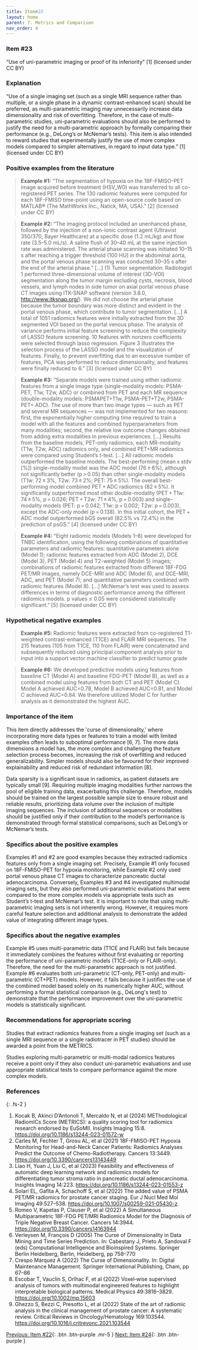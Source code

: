 ```yaml
---
title: Item#23
layout: home
parent: 7. Metrics and Comparison
nav_order: 4
---
```


### Item #23 
“Use of uni-parametric imaging or proof of its inferiority” [1]  (licensed under CC BY)

### Explanation
“Use of a single imaging set (such as a single MRI sequence rather than multiple, or a single phase in a dynamic contrast-enhanced scan) should be preferred, as multi-parametric imaging may unnecessarily increase data dimensionality and risk of overfitting. Therefore, in the case of multi-parametric studies, uni-parametric evaluations should also be performed to justify the need for a multi-parametric approach by formally comparing their performance (e.g., DeLong’s or McNemar’s tests). This item is also intended to reward studies that experimentally justify the use of more complex models compared to simpler alternatives, in regard to input data type.” [1]  (licensed under CC BY)

### Positive examples from the literature
> **Example #1:** “The segmentation of hypoxia on the 18F-FMISO-PET image acquired before treatment (HSV_W0) was transferred to all co-registered PET series. The 130 radiomic features were computed for each 18F-FMISO time-point using an open-source code based on MATLAB® (The MathWorks Inc., Natick, MA, USA).” [2] (licensed under CC BY)

> **Example #2:** “The imaging protocol included an unenhanced phase, followed by the injection of a non-ionic contrast agent (Ultravist 350/370, Bayer Healthcare) at a specific dose (1.2 mL/kg) and flow rate (3.5–5.0 mL/s). A saline flush of 30–40 mL at the same injection rate was administered. The arterial phase scanning was initiated 10–15 s after reaching a trigger threshold (100 HU) in the abdominal aorta, and the portal venous phase scanning was conducted 30–35 s after the end of the arterial phase.” […] (1) Tumor segmentation: Radiologist 1 performed three-dimensional volume of interest (3D-VOI) segmentation along the tumor margin excluding cysts, necrosis, blood vessels, and lymph nodes in side tumor on axial portal venous phase CT images using ITK-SNAP software (version 3.8.0, http://www.itksnap.org/). We did not choose the arterial phase because the tumor boundary was more distinct and evident in the portal venous phase, which contribute to tumor segmentation. […] A total of 1051 radiomics features were initially extracted from the 3D segmented VOI based on the portal venous phase. The analysis of variance performs initial feature screening to reduce the complexity of LASSO feature screening. 10 features with nonzero coefficients were selected through lasso regression. Figure 3 illustrates the selection process of the LASSO model and the visualization of features. Finally, to prevent overfitting due to an excessive number of features, PCA was performed to reduce dimensionality, and features were finally reduced to 6.” [3] (licensed under CC BY)

> **Example #3:** “Separate models were trained using either radiomic features from a single image type (single-modality models: PSMA-PET, T1w, T2w, ADC) or combined from PET and each MR sequence (double-modality models: PSMAPET+T1w, PSMA-PET+T2w, PSMA-PET+ ADC). The use of more than two image types — such as PET and several MR sequences — was not implemented for two reasons: first, the exponentially higher computing time required to train a model with all the features and combined hyperparameters from many modalities; second, the relative low outcome changes obtained from adding extra modalities in previous experiences. […] Results from the baseline models, PET-only radiomics, each MR-modality (T1w, T2w, ADC) radiomics only, and combined PET+MR radiomics were compared using Student’s t-test. […] All radiomic models outperformed the baseline models. The best-performing (mean ± stdv [%]) single-modality model was the ADC model (76 ± 6%), although not significantly better (p > 0.05) than other single-modality models (T1w: 72 ± 3%, T2w: 73 ± 2%; PET: 75 ± 5%). The overall best-performing model combined PET + ADC radiomics (82 ± 5%). It significantly outperformed most other double-modality (PET + T1w: 74 ± 5%, p = 0.026; PET + T2w: 71 ± 4%, p = 0.003) and single-modality models (PET: p = 0.042; T1w: p = 0.002; T2w: p = 0.003), except the ADC-only model (p = 0.138). In this initial cohort, the PET + ADC model outperformed bGS overall (82.5% vs 72.4%) in the prediction of psGS.” [4] (licensed under CC BY)

> **Example #4:** “Eight radiomic models (Models 1–8) were developed for TNBC identification, using the following combinations of quantitative parameters and radiomic features: quantitative parameters alone (Model 1); radiomic features extracted from ADC (Model 2), DCE (Model 3), PET (Model 4) and T2-weighted (Model 5) images; combinations of radiomic features extracted from different 18F-FDG PET/MR images, namely DCE-MRI and ADC (Model 6), and DCE-MRI, ADC, and PET (Model 7); and quantitative parameters combined with radiomic features (Model 8). […] McNemar’s test was used to assess differences in terms of diagnostic performance among the different radiomics models. p values ≤ 0.05 were considered statistically significant.” [5] (licensed under CC BY)

### Hypothetical negative examples
> **Example #5:** Radiomic features were extracted from co-registered T1-weighted contrast-enhanced (T1CE) and FLAIR MRI sequences. The 215 features (105 from T1CE, 110 from FLAIR) were concatenated and subsequently reduced using principal component analysis prior to input into a support vector machine classifier to predict tumor grade

> **Example #6:** We developed predictive models using features from baseline CT (Model A) and baseline FDG-PET (Model B), as well as a combined model using features from both CT and PET (Model C). Model A achieved AUC=0.78, Model B achieved AUC=0.81, and Model C achieved AUC=0.84. We therefore utilized Model C for further analysis as it demonstrated the highest AUC.

### Importance of the item
This item directly addresses the 'curse of dimensionality,' where incorporating more data types or features to train a model with limited examples often leads to suboptimal performance [6, 7]. The more data dimensions a model has, the more complex and challenging the feature selection process becomes, increasing the risk of overfitting and reduced generalizability. Simpler models should also be favoured for their improved explainability and reduced risk of redundant information [8].

Data sparsity is a significant issue in radiomics, as patient datasets are typically small [9]. Requiring multiple imaging modalities further narrows the pool of eligible training data, exacerbating this challenge. Therefore, models should be trained on the largest possible sample size to ensure robust and reliable results, prioritizing data volume over the inclusion of multiple imaging sequences. The inclusion of additional sequences or modalities should be justified only if their contribution to the model’s performance is demonstrated through formal statistical comparisons, such as DeLong’s or McNemar’s tests.

### Specifics about the positive examples
Examples #1 and #2 are good examples because they extracted radiomics features only from a single imaging set. Precisely, Example #1 only focused on 18F-FMISO-PET for hypoxia monitoring, while Example #2 only used portal venous phase CT images to characterize pancreatic ductal adenocarcinoma. Conversely, Examples #3 and #4 investigated multimodal imaging sets, but they also performed uni-parametric evaluations that were compared to the more complex models via appropriate tests such as Student’s t-test and McNemar’s test. It is important to note that using multi-parametric imaging sets is not inherently wrong. However, it requires more careful feature selection and additional analysis to demonstrate the added value of integrating different image types.

### Specifics about the negative examples
Example #5 uses multi-parametric data (T1CE and FLAIR) but fails because it immediately combines the features without first evaluating or reporting the performance of uni-parametric models (T1CE-only or FLAIR-only). Therefore, the need for the multi-parametric approach is not justified. Example #6 evaluates both uni-parametric (CT-only, PET-only) and multi-parametric (CT+PET) models. However, it fails because it justifies the use of the combined model based solely on its numerically higher AUC, without performing a formal statistical comparison (e.g., DeLong's test) to demonstrate that the performance improvement over the uni-parametric models is statistically significant.

### Recommendations for appropriate scoring 
Studies that extract radiomics features from a single imaging set (such as a single MRI sequence or a single radiotracer in PET studies) should be awarded a point from the METRICS. 

Studies exploring multi-parametric or multi-modal radiomics features receive a point only if they also conduct uni-parametric evaluations and use appropriate statistical tests to compare performance against the more complex models.

### References

{: .fs-2 }

1. 	Kocak B, Akinci D’Antonoli T, Mercaldo N, et al (2024) METhodological RadiomICs Score (METRICS): a quality scoring tool for radiomics research endorsed by EuSoMII. Insights Imaging 15:8. https://doi.org/10.1186/s13244-023-01572-w
2. 	Carles M, Fechter T, Grosu AL, et al (2021) 18F-FMISO-PET Hypoxia Monitoring for Head-and-Neck Cancer Patients: Radiomics Analyses Predict the Outcome of Chemo-Radiotherapy. Cancers 13:3449. https://doi.org/10.3390/cancers13143449
3. 	Liao H, Yuan J, Liu C, et al (2023) Feasibility and effectiveness of automatic deep learning network and radiomics models for differentiating tumor stroma ratio in pancreatic ductal adenocarcinoma. Insights Imaging 14:223. https://doi.org/10.1186/s13244-023-01553-z
4. 	Solari EL, Gafita A, Schachoff S, et al (2022) The added value of PSMA PET/MR radiomics for prostate cancer staging. Eur J Nucl Med Mol Imaging 49:527–538. https://doi.org/10.1007/s00259-021-05430-z
5. 	Romeo V, Kapetas P, Clauser P, et al (2022) A Simultaneous Multiparametric 18F-FDG PET/MRI Radiomics Model for the Diagnosis of Triple Negative Breast Cancer. Cancers 14:3944. https://doi.org/10.3390/cancers14163944
6. 	Verleysen M, François D (2005) The Curse of Dimensionality in Data Mining and Time Series Prediction. In: Cabestany J, Prieto A, Sandoval F (eds) Computational Intelligence and Bioinspired Systems. Springer Berlin Heidelberg, Berlin, Heidelberg, pp 758–770
7. 	Crespo Márquez A (2022) The Curse of Dimensionality. In: Digital Maintenance Management. Springer International Publishing, Cham, pp 67–86
8. 	Escobar T, Vauclin S, Orlhac F, et al (2022) Voxel‐wise supervised analysis of tumors with multimodal engineered features to highlight interpretable biological patterns. Medical Physics 49:3816–3829. https://doi.org/10.1002/mp.15603
9. 	Ghezzo S, Bezzi C, Presotto L, et al (2022) State of the art of radiomic analysis in the clinical management of prostate cancer: A systematic review. Critical Reviews in Oncology/Hematology 169:103544. https://doi.org/10.1016/j.critrevonc.2021.103544

[Previous: Item #22](https://radiomic.github.io/METRICS-E3/docs/Metrics%20and%20Comparison%20(Item%2020-25)/Item%2022.html){: .btn .btn-purple  .mr-5  }
[Next: Item #24](https://radiomic.github.io/METRICS-E3/docs/Metrics%20and%20Comparison%20(Item%2020-25)/Item%2024.html){: .btn .btn-purple   }
